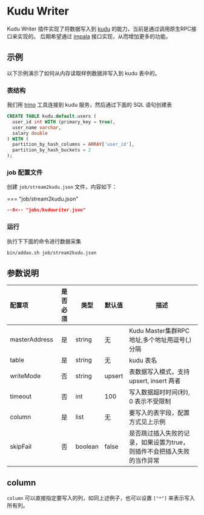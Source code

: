 # Kudu Writer 

Kudu Writer 插件实现了将数据写入到 [kudu](https://kudu.apache.org) 的能力，当前是通过调用原生RPC接口来实现的。
后期希望通过 [impala](https://impala.apache.org) 接口实现，从而增加更多的功能。

## 示例

以下示例演示了如何从内存读取样例数据并写入到 kudu 表中的。

### 表结构

我们用 [trino](https://trino.io) 工具连接到 kudu 服务，然后通过下面的 SQL 语句创建表

```sql
CREATE TABLE kudu.default.users (
  user_id int WITH (primary_key = true),
  user_name varchar,
  salary double
) WITH (
  partition_by_hash_columns = ARRAY['user_id'],
  partition_by_hash_buckets = 2
);
```

### job 配置文件

创建 `job/stream2kudu.json` 文件，内容如下：

=== "job/stream2kudu.json"

  ```json
  --8<-- "jobs/kuduwriter.json"
  ```

### 运行

执行下下面的命令进行数据采集

```bash
bin/addax.sh job/stream2kudu.json
```

## 参数说明

| 配置项        | 是否必须 | 类型    | 默认值 | 描述                                                                   |
| :------------ | :------: | ------- | ------ | ---------------------------------------------------------------------- |
| masterAddress |    是    | string  | 无     | Kudu Master集群RPC地址,多个地址用逗号(,)分隔                           |
| table         |    是    | string  | 无     | kudu 表名                                                              |
| writeMode     |    否    | string  | upsert | 表数据写入模式，支持 upsert, insert 两者                               |
| timeout       |    否    | int     | 100    | 写入数据超时时间(秒), 0 表示不受限制                                   |
| column        |    是    | list    | 无     | 要写入的表字段，配置方式见上示例                                 |
| skipFail      |    否    | boolean | false  | 是否跳过插入失败的记录，如果设置为true，则插件不会把插入失败的当作异常 |

## column

`column` 可以直接指定要写入的列，如同上述例子，也可以设置 `["*"]` 来表示写入所有列。
